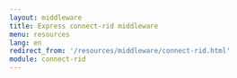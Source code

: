 ```yaml
---
layout: middleware
title: Express connect-rid middleware
menu: resources
lang: en
redirect_from: '/resources/middleware/connect-rid.html'
module: connect-rid
---
```

